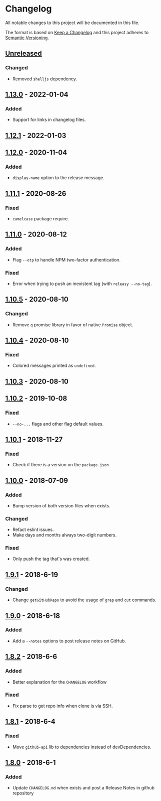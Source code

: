 # Changelog

All notable changes to this project will be documented in this file.

The format is based on [Keep a Changelog](http://keepachangelog.com/en/1.0.0/)
and this project adheres to [Semantic Versioning](http://semver.org/spec/v2.0.0.html).

## [Unreleased]
### Changed
- Removed `shelljs` dependency.

## [1.13.0] - 2022-01-04
### Added
- Support for links in changelog files.

## [1.12.1] - 2022-01-03

## [1.12.0] - 2020-11-04
### Added
- `display-name` option to the release message.
 
## [1.11.1] - 2020-08-26
### Fixed
- `camelcase` package require.

## [1.11.0] - 2020-08-12
### Added
- Flag `--otp` to handle NPM two-factor authentication.

### Fixed
- Error when trying to push an inexistent tag (with `releasy --no-tag`).

## [1.10.5] - 2020-08-10
### Changed
- Remove `q` promise library in favor of native `Promise` object.

## [1.10.4] - 2020-08-10
### Fixed
- Colored messages printed as `undefined`.

## [1.10.3] - 2020-08-10

## [1.10.2] - 2019-10-08

### Fixed

- `--no-...` flags and other flag default values.

## [1.10.1] - 2018-11-27

### Fixed

- Check if there is a version on the `package.json`

## [1.10.0] - 2018-07-09

### Added

- Bump version of both version files when exists.

### Changed

- Refact eslint issues.
- Make days and months always two-digit numbers.

### Fixed

- Only push the tag that's was created.

## [1.9.1] - 2018-6-19

### Changed

- Change `getGitHubRepo` to avoid the usage of `grep` and `cut` commands.

## [1.9.0] - 2018-6-18

### Added

- Add a `--notes` options to post release notes on GitHub.

## [1.8.2] - 2018-6-6

### Added

- Better explanation for the `CHANGELOG` workflow

### Fixed

- Fix parse to get repo info when clone is via SSH.

## [1.8.1] - 2018-6-4

### Fixed

- Move `github-api` lib to dependencies instead of devDependencies.

## [1.8.0] - 2018-6-1

### Added

- Update `CHANGELOG.md` when exists and post a Release Notes in github repository

[Unreleased]: https://github.com/vtex/releasy/compare/v1.13.0...HEAD
[1.13.0]: https://github.com/vtex/releasy/compare/v1.12.1...v1.13.0
[1.12.1]: https://github.com/vtex/releasy/compare/v1.12.0...v1.12.1
[1.12.0]: https://github.com/vtex/releasy/compare/v1.11.1...v1.12.0
[1.11.1]: https://github.com/vtex/releasy/compare/v1.11.0...v1.11.1
[1.11.0]: https://github.com/vtex/releasy/compare/v1.10.5...v1.11.0
[1.10.5]: https://github.com/vtex/releasy/compare/v1.10.4...v1.10.5
[1.10.4]: https://github.com/vtex/releasy/compare/v1.10.3...v1.10.4
[1.10.3]: https://github.com/vtex/releasy/compare/v1.10.2...v1.10.3
[1.10.2]: https://github.com/vtex/releasy/compare/v1.10.1...v1.10.2
[1.10.1]: https://github.com/vtex/releasy/compare/v1.10.0...v1.10.1
[1.10.0]: https://github.com/vtex/releasy/compare/v1.9.1...v1.10.0
[1.9.1]: https://github.com/vtex/releasy/compare/v1.9.0...v1.9.1
[1.9.0]: https://github.com/vtex/releasy/compare/v1.8.2...v1.9.0
[1.8.2]: https://github.com/vtex/releasy/compare/v1.8.1...v1.8.2
[1.8.1]: https://github.com/vtex/releasy/compare/v1.8.0...v1.8.1
[1.8.0]: https://github.com/vtex/releasy/compare/v1.7.3...v1.8.0

